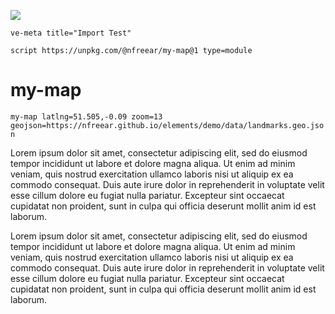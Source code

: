 [![](https://v3.juncture-digital.org/badge.png)](https://v3.juncture-digital.org)

`ve-meta title="Import Test"`

`script https://unpkg.com/@nfreear/my-map@1 type=module`

# my-map

<my-map latlng="51.505,-0.09" zoom="13" geojson="https://nfreear.github.io/elements/demo/data/landmarks.geo.json">
  <marker latlng="51.505, -0.09" hidden>Hello, I'm a popup!</marker>
</my-map>

`my-map latlng=51.505,-0.09 zoom=13 geojson=https://nfreear.github.io/elements/demo/data/landmarks.geo.json`

Lorem ipsum dolor sit amet, consectetur adipiscing elit, sed do eiusmod tempor incididunt ut labore et dolore magna aliqua. Ut enim ad minim veniam, quis nostrud exercitation ullamco laboris nisi ut aliquip ex ea commodo consequat. Duis aute irure dolor in reprehenderit in voluptate velit esse cillum dolore eu fugiat nulla pariatur. Excepteur sint occaecat cupidatat non proident, sunt in culpa qui officia deserunt mollit anim id est laborum.

Lorem ipsum dolor sit amet, consectetur adipiscing elit, sed do eiusmod tempor incididunt ut labore et dolore magna aliqua. Ut enim ad minim veniam, quis nostrud exercitation ullamco laboris nisi ut aliquip ex ea commodo consequat. Duis aute irure dolor in reprehenderit in voluptate velit esse cillum dolore eu fugiat nulla pariatur. Excepteur sint occaecat cupidatat non proident, sunt in culpa qui officia deserunt mollit anim id est laborum.
